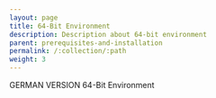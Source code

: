 ```yaml
---
layout: page
title: 64-Bit Environment
description: Description about 64-bit environment
parent: prerequisites-and-installation
permalink: /:collection/:path
weight: 3
---
```


GERMAN VERSION
64-Bit Environment